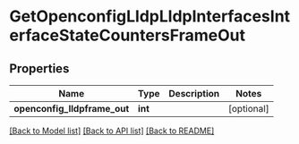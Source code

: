 # GetOpenconfigLldpLldpInterfacesInterfaceStateCountersFrameOut

## Properties
Name | Type | Description | Notes
------------ | ------------- | ------------- | -------------
**openconfig_lldpframe_out** | **int** |  | [optional] 

[[Back to Model list]](../README.md#documentation-for-models) [[Back to API list]](../README.md#documentation-for-api-endpoints) [[Back to README]](../README.md)


